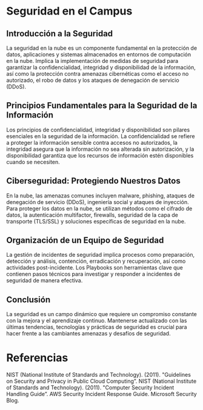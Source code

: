 # Seguridad en el Campus
## Introducción a la Seguridad
La seguridad en la nube es un componente fundamental en la protección de datos, aplicaciones y sistemas almacenados en entornos de computación en la nube. Implica la implementación de medidas de seguridad para garantizar la confidencialidad, integridad y disponibilidad de la información, así como la protección contra amenazas cibernéticas como el acceso no autorizado, el robo de datos y los ataques de denegación de servicio (DDoS).
## Principios Fundamentales para la Seguridad de la Información
Los principios de confidencialidad, integridad y disponibilidad son pilares esenciales en la seguridad de la información. La confidencialidad se refiere a proteger la información sensible contra accesos no autorizados, la integridad asegura que la información no sea alterada sin autorización, y la disponibilidad garantiza que los recursos de información estén disponibles cuando se necesiten.
## Ciberseguridad: Protegiendo Nuestros Datos
En la nube, las amenazas comunes incluyen malware, phishing, ataques de denegación de servicio (DDoS), ingeniería social y ataques de inyección. Para proteger los datos en la nube, se utilizan métodos como el cifrado de datos, la autenticación multifactor, firewalls, seguridad de la capa de transporte (TLS/SSL) y soluciones específicas de seguridad en la nube.
## Organización de un Equipo de Seguridad
La gestión de incidentes de seguridad implica procesos como preparación, detección y análisis, contención, erradicación y recuperación, así como actividades post-incidente. Los Playbooks son herramientas clave que contienen pasos técnicos para investigar y responder a incidentes de seguridad de manera efectiva.
## Conclusión
La seguridad es un campo dinámico que requiere un compromiso constante con la mejora y el aprendizaje continuo. Mantenerse actualizado con las últimas tendencias, tecnologías y prácticas de seguridad es crucial para hacer frente a las cambiantes amenazas y desafíos de seguridad.
# Referencias
NIST (National Institute of Standards and Technology). (2011). "Guidelines on Security and Privacy in Public Cloud Computing”.
NIST (National Institute of Standards and Technology). (2011). "Computer Security Incident Handling Guide”.
AWS Security Incident Response Guide.
Microsoft Security Blog.